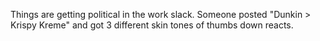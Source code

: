 Things are getting political in the work slack. Someone posted "Dunkin &gt; Krispy Kreme" and got 3 different skin tones of thumbs down reacts.

